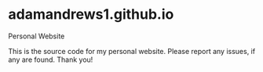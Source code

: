 # adamandrews1.github.io
Personal Website

This is the source code for my personal website.
Please report any issues, if any are found. Thank you!

